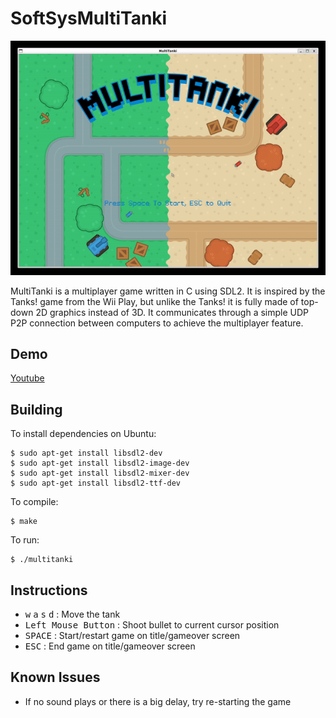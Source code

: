# SoftSysMultiTanki

![multitanki.gif](multitanki.gif)

MultiTanki is a multiplayer game written in C using SDL2. It is inspired by the Tanks! game from the Wii Play, but unlike the Tanks! it is fully made of top-down 2D graphics instead of 3D. It communicates through a simple UDP P2P connection between computers to achieve the multiplayer feature.

## Demo

[Youtube](https://youtu.be/P3Cs8kipk8w)

## Building

To install dependencies on Ubuntu:

    $ sudo apt-get install libsdl2-dev
    $ sudo apt-get install libsdl2-image-dev
    $ sudo apt-get install libsdl2-mixer-dev
    $ sudo apt-get install libsdl2-ttf-dev

To compile:

    $ make

To run:

    $ ./multitanki

## Instructions

* <kbd>w</kbd> <kbd>a</kbd> <kbd>s</kbd> <kbd>d</kbd> : Move the tank
* <kbd>Left Mouse Button</kbd> : Shoot bullet to current cursor position
* <kbd>SPACE</kbd> : Start/restart game on title/gameover screen
* <kbd>ESC</kbd> : End game on title/gameover screen

## Known Issues

- If no sound plays or there is a big delay, try re-starting the game
